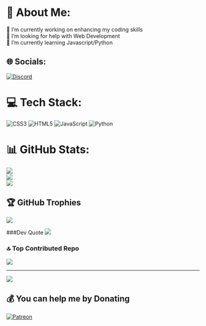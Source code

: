 # 💫 About Me:
🔭 I’m currently working on enhancing my coding skills<br>🤝 I’m looking for help with Web Development<br>🌱 I’m currently learning Javascript/Python<br>


## 🌐 Socials:
[![Discord](https://img.shields.io/badge/Discord-%237289DA.svg?logo=discord&logoColor=white)](https://discord.gg/https://discord.gg/as2yepHP6y) 

# 💻 Tech Stack:
![CSS3](https://img.shields.io/badge/css3-%231572B6.svg?style=for-the-badge&logo=css3&logoColor=white) ![HTML5](https://img.shields.io/badge/html5-%23E34F26.svg?style=for-the-badge&logo=html5&logoColor=white) ![JavaScript](https://img.shields.io/badge/javascript-%23323330.svg?style=for-the-badge&logo=javascript&logoColor=%23F7DF1E) ![Python](https://img.shields.io/badge/python-3670A0?style=for-the-badge&logo=python&logoColor=ffdd54)
# 📊 GitHub Stats:
![](https://github-readme-stats.vercel.app/api?username=ReubenStill&theme=dark&hide_border=false&include_all_commits=false&count_private=false)<br/>
![](https://github-readme-streak-stats.herokuapp.com/?user=ReubenStill&theme=dark&hide_border=false)<br/>
![](https://github-readme-stats.vercel.app/api/top-langs/?username=ReubenStill&theme=dark&hide_border=false&include_all_commits=false&count_private=false&layout=compact)

## 🏆 GitHub Trophies
![](https://github-profile-trophy.vercel.app/?username=ReubenStill&theme=darkhub&no-frame=true&no-bg=false&margin-w=4)

###Dev Quote
![](https://quotes-github-readme.vercel.app/api?type=horizontal&theme=radical)

### 🔝 Top Contributed Repo
![](https://github-contributor-stats.vercel.app/api?username=ReubenStill&limit=5&theme=dark&combine_all_yearly_contributions=true)

---
[![](https://visitcount.itsvg.in/api?id=ReubenStill&icon=0&color=1)](https://visitcount.itsvg.in)

  ## 💰 You can help me by Donating
  [![Patreon](https://img.shields.io/badge/Patreon-F96854?style=for-the-badge&logo=patreon&logoColor=white)](https://patreon.com/https://patreon.com/Reuben333?utm_medium=unknown&utm_source=join_link&utm_campaign=creatorshare_creator&utm_content=copyLink) 
